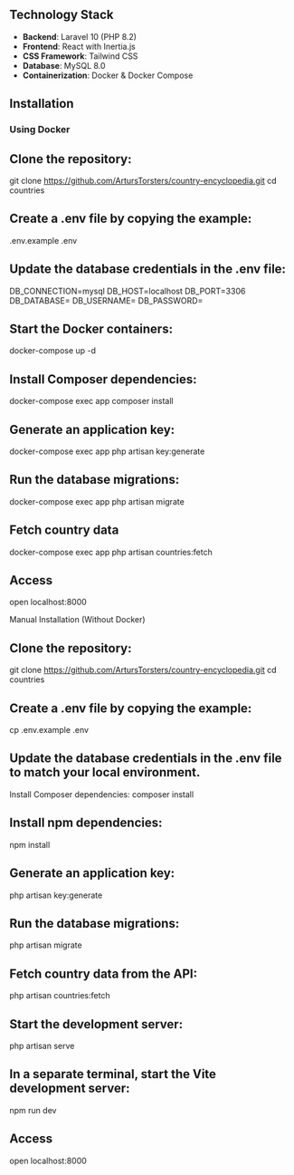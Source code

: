 

## Technology Stack

- **Backend**: Laravel 10 (PHP 8.2)
- **Frontend**: React with Inertia.js
- **CSS Framework**: Tailwind CSS
- **Database**: MySQL 8.0
- **Containerization**: Docker & Docker Compose

## Installation

### Using Docker

## Clone the repository:
git clone https://github.com/ArtursTorsters/country-encyclopedia.git
   cd countries


## Create a .env file by copying the example:
.env.example .env

## Update the database credentials in the .env file:
DB_CONNECTION=mysql
DB_HOST=localhost
DB_PORT=3306
DB_DATABASE=
DB_USERNAME=
DB_PASSWORD=

## Start the Docker containers:
docker-compose up -d

## Install Composer dependencies:
docker-compose exec app composer install

## Generate an application key:
docker-compose exec app php artisan key:generate

## Run the database migrations:
docker-compose exec app php artisan migrate

## Fetch country data
docker-compose exec app php artisan countries:fetch

## Access
open localhost:8000


Manual Installation (Without Docker)

## Clone the repository:
git clone https://github.com/ArtursTorsters/country-encyclopedia.git
cd countries

## Create a .env file by copying the example:
cp .env.example .env

## Update the database credentials in the .env file to match your local environment.
Install Composer dependencies:
composer install

## Install npm dependencies:
npm install

## Generate an application key:
php artisan key:generate

## Run the database migrations:
php artisan migrate

## Fetch country data from the API:
php artisan countries:fetch

## Start the development server:
php artisan serve

## In a separate terminal, start the Vite development server:
npm run dev

## Access
open localhost:8000
